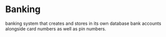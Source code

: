 # Banking
banking system that creates and stores in its own database bank accounts alongside card numbers as well as pin numbers.
